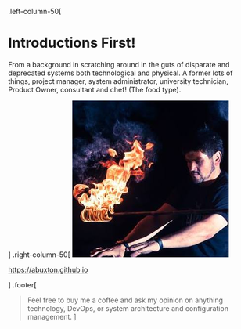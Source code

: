 
.left-column-50[

# Introductions First!

From a background in scratching around in the guts of disparate and deprecated systems both technological and physical. A former lots of things, project manager, system administrator, university technician, Product Owner, consultant and chef! (The food type).

]
.right-column-50[
![abuxton](../../assets/_shared/_images/me_fire_cmoss_e42014.jpg)

<https://abuxton.github.io>

]
.footer[
> Feel free to buy me a coffee and ask my opinion on anything technology, DevOps, or system architecture and  configuration management.
]

<!--

.left-colum-50[
A need to support my coffee addiction has taken me around the world working with and supporting all manner of development teams. The same addiction has supported me through long days and nights of platform integrations, fire fighting and launch management for various development teams in startups, gaming, finance and most fields of enterprise.
] -->
